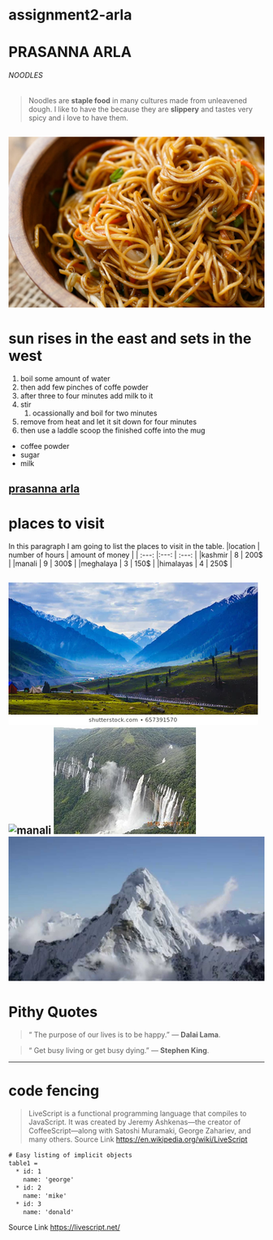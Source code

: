 # assignment2-arla
# PRASANNA ARLA
###### NOODLES
> Noodles are  **staple food** in many cultures made from unleavened dough. I like to have the because they are **slippery** and tastes very spicy and i love to have them.

![noodles](images/noodles.jpg)
---

# sun rises in the east and sets in the west
1. boil some amount of water
2. then add few pinches of coffe powder
3. after three to four minutes add milk to it
4. stir
    1. ocassionally and boil for two minutes
5. remove from heat and let it sit down for four minutes
6. then use a laddle scoop the finished coffe into the mug
- coffee powder
- sugar
- milk

**[prasanna arla](AboutMe.md)**
---
# places to visit
 In this paragraph I am going to list the places to visit in the table.
 |location | number of hours | amount of money |
 | :---: |:---: | :---: |
 |kashmir | 8 | 200$ |
 |manali | 9 | 300$ |
 |meghalaya | 3 | 150$ |
 |himalayas | 4 | 250$ |
 
 ![kashmir](images/kashmir.jpg)
 ![manali](images/manali.jpg)
 ![meghalaya](images/meghalaya.jpg)
 ![himalayas](images/himalayas.jpg)
  ---
 # Pithy Quotes
 > “ The purpose of our lives is to be happy.” — **Dalai Lama**.

 > “ Get busy living or get busy dying.” — **Stephen King**.
---
# code fencing
> LiveScript is a functional programming language that compiles to JavaScript. It was created by Jeremy Ashkenas—the creator of CoffeeScript—along with Satoshi Muramaki, George Zahariev, and many others.
Source Link <https://en.wikipedia.org/wiki/LiveScript>
```
# Easy listing of implicit objects
table1 =
  * id: 1
    name: 'george'
  * id: 2
    name: 'mike'
  * id: 3
    name: 'donald'
```
Source Link <https://livescript.net/>







